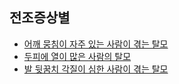 ## 전조증상별

- [어깨 뭉침이 자주 있는 사람이 겪는 탈모](/m04/m0401/m040105/m04010501)
- [두피에 열이 많은 사람의 탈모](m04/m0401/m040105/m04010502)
- [발 뒷꿈치 각질이 심한 사람이 겪는 탈모](m04/m0401/m040105/m04010503)

<!--stackedit_data:
eyJoaXN0b3J5IjpbLTY2Nzk1NDI0MiwtMTU0OTA2NTk5Nl19
-->